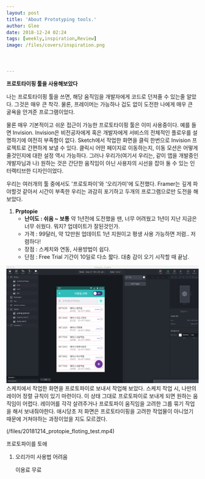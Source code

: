 ```yaml
---
layout: post
title: 'About Prototyping tools.'
author: Glee
date: 2018-12-24 02:24
tags: [weekly,inspiration,Review]
image: /files/covers/inspiration.png



---
```


**프로토타이핑 툴을 사용해보았다**

나는 프로토타이핑 툴을 쓰면, 해당 움직임을 개발자에게 코드로 던져줄 수 있는줄 알았다.
그것은 매우 큰 착각. 물론, 프레이머는 가능하나 겁도 없이 도전한 나에게 매우 큰 굴욕을 안겨준 프로그램이었다.

물론 매우 기본적이고 쉬운 접근이 가능한 프로토타이핑 툴은 이미 사용중이다. 예를 들면 Invision.
Invision은 비전공자에게 혹은 개발자에게 서비스의 전체적인 플로우를 설명하기에 여전히 부족함이 없다.
Sketch에서 작업한 화면을 클릭 한번으로 Invision 프로젝트로 간편하게 보낼 수 있다.
클릭시 어떤 페이지로 이동하는지, 이동 모션은 어떻게 줄것인지에 대한 설정 역시 가능하다.
그러나 우리가(여기서 우리는, 같이 앱을 개발중인 개발자님과 나) 원하는 것은 간단한 움직임이 아닌 사용자의 시선을 잡아 둘 수 있는 인터랙티브한 디자인이었다.

우리는 여러개의 툴 중에서도 '프로토파이'와 '오리가미'에 도전했다.
Framer는 깊게 파야할것 같아서 시간이 부족한 우리는 과감히 포기하고 두개의 프로그램으로만 도전을 해보았다.

 

1. **Prptopie**
   - **난이도  : 쉬움 ~ 보통** 
     약 1년전에 도전했을 땐, 너무 어려웠고 1년이 지난 지금은 너무 쉬웠다. 뭐지? 업데이트가 잘된것인가.
   - 가격 : 99달러, 약 12만원
     업데이트 1년 지원이고 평생 사용 가능하면 저렴.. 저렴하다!
   - 장점 : 스케치와 연동, 사용방법이 쉽다.
   - 단점 : Free Trial 기간이 10일로 다소 짧다. 대충 감이 오기 시작할 때 끝남.



![깔끔한 화면 구조](/files/protopie_view.png)
스케치에서 작업한 화면을 프로토파이로 보내서 작업해 보았다.
스케치 작업 시, 나만의 레이어 정렬 규칙이 있기 마련이다. 이 상태 그대로 프로토파이로 보내게 되면 원하는 움직임이 어렵다.
레이어를 각각 살려주거나 프로토파이 움직임을 고려한 그룹 묶기 작업을 해서 보내줘야한다.
애시당초 저 화면은 프로토타이핑을 고려한 작업물이 아니었기 때문에 거쳐야하는 과정이었을 지도 모르겠다.



(/files/20181214_protopie_floting_test.mp4)

프로토파이를 토애



1. 오리가미
   사용법 어려움

   이용료 무료
